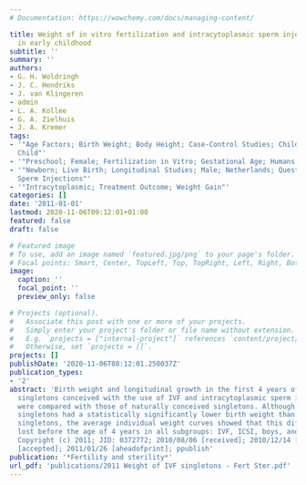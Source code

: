 ```yaml
---
# Documentation: https://wowchemy.com/docs/managing-content/

title: Weight of in vitro fertilization and intracytoplasmic sperm injection singletons
  in early childhood
subtitle: ''
summary: ''
authors:
- G. H. Woldringh
- J. C. Hendriks
- J. van Klingeren
- admin
- L. A. Kollee
- G. A. Zielhuis
- J. A. Kremer
tags:
- '"Age Factors; Birth Weight; Body Height; Case-Control Studies; Child Development;
  Child"'
- '"Preschool; Female; Fertilization in Vitro; Gestational Age; Humans; Infant; Infant"'
- '"Newborn; Live Birth; Longitudinal Studies; Male; Netherlands; Questionnaires;
  Sperm Injections"'
- '"Intracytoplasmic; Treatment Outcome; Weight Gain"'
categories: []
date: '2011-01-01'
lastmod: 2020-11-06T09:12:01+01:00
featured: false
draft: false

# Featured image
# To use, add an image named `featured.jpg/png` to your page's folder.
# Focal points: Smart, Center, TopLeft, Top, TopRight, Left, Right, BottomLeft, Bottom, BottomRight.
image:
  caption: ''
  focal_point: ''
  preview_only: false

# Projects (optional).
#   Associate this post with one or more of your projects.
#   Simply enter your project's folder or file name without extension.
#   E.g. `projects = ["internal-project"]` references `content/project/deep-learning/index.md`.
#   Otherwise, set `projects = []`.
projects: []
publishDate: '2020-11-06T08:12:01.250037Z'
publication_types:
- '2'
abstract: 'Birth weight and longitudinal growth in the first 4 years of life of term
  singletons conceived with the use of IVF and intracytoplasmic sperm injection (ICSI)
  were compared with those of naturally conceived singletons. Although IVF and ICSI
  singletons had a statistically significantly lower birth weight than naturally conceived
  singletons, the average individual weight curves showed that this difference was
  lost before the age of 4 years in all subgroups: IVF, ICSI, boys, and girls. CI:
  Copyright (c) 2011; JID: 0372772; 2010/08/06 [received]; 2010/12/14 [revised]; 2010/12/16
  [accepted]; 2011/01/26 [aheadofprint]; ppublish'
publication: '*Fertility and sterility*'
url_pdf: 'publications/2011 Weight of IVF singletons - Fert Ster.pdf'
---
```

